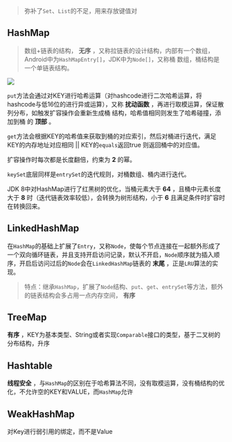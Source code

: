 > 弥补了`Set`、`List`的不足，用来存放键值对

## HashMap

> 数组+链表的结构， **无序** ，又称拉链表的设计结构，内部有一个数组，Android中为`HashMapEntry[]`，JDK中为`Node[]`，又称桶 数组，桶结构是一个单链表结构。

![](http://img.blog.csdn.net/20161027004004320)

`put`方法会通过对KEY进行哈希运算（对hashcode进行二次哈希运算，将hashcode与低16位的进行异或运算），又称 **扰动函数** ，再进行取模运算，保证散列分布，如触发扩容操作会重新生成桶 结构，哈希值相同则发生了哈希碰撞，添加到桶 的 **顶部** 。

`get`方法会根据KEY的哈希值来获取到桶的对应索引，然后对桶进行迭代，满足KEY的内存地址对应相同 || KEY的`equals`返回true 则返回桶中的对应值。

扩容操作时每次都是长度翻倍，约束为 **2** 的幂。

`keySet`底层同样是`entrySet`的迭代规则，对桶数组、桶内进行迭代。

JDK 8中对HashMap进行了红黑树的优化，当桶元素大于 **64** ，且桶中元素长度大于 **8** 时（迭代链表效率较低），会转换为树形结构，小于 **6** 且满足条件时扩容时在转换回来。

## LinkedHashMap

在`HashMap`的基础上扩展了`Entry`，又称`Node`，使每个节点连接在一起额外形成了一个双向循环链表，并且支持开启访问记录，默认不开启，`Node`顺序就为插入顺序，开启后访问过后的`Node`会在`LinkedHashMap`链表的 **末尾** ，正是`LRU`算法的实现。

> 特点：继承`HashMap`，扩展了`Node`结构、`put`、`get`、`entrySet`等方法，额外的链表结构会多占用一点内存空间， **有序** 

## TreeMap

**有序** ，KEY为基本类型、String或者实现`Comparable`接口的类型，基于二叉树的分布结构，升序

## Hashtable

**线程安全** ，与`HashMap`的区别在于哈希算法不同，没有取模运算，没有桶结构的优化，不允许空的KEY和VALUE，而`HashMap`允许

## WeakHashMap

对Key进行弱引用的绑定，而不是Value